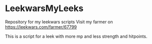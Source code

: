 # LeekwarsMyLeeks
Repository for my leekwars scripts
Visit my farmer on https://leekwars.com/farmer/67799

This is a script for a leek with more mp and less strength and hitpoints.

